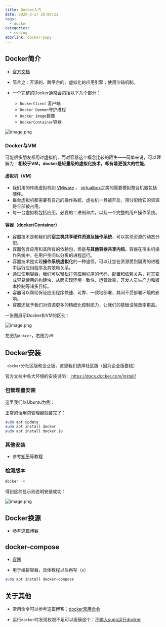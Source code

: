```yaml
---
title: Docker入门
date: 2020-3-17 20:00:23
tags:
  - docker
categories:
  - coding
abbrlink: docker-pupy
---
```




## Docker简介

* [官方文档](https://docs.docker.com/)
* 简言之：开源的、跨平台的、虚拟化的应用引擎；使用沙箱机制。
* 一个完整的Docker通常会包括以下几个部分：

  * `DockerClient` 客户端
  * `Docker Daemon`守护进程
  * `Docker Image`镜像
  * `DockerContainer`容器 


![image.png](https://tva1.sinaimg.cn/large/0084b03xly1gw7zqqkvyzj31gx0acdw0.jpg)



### Docker与VM

可能很多朋友都用过虚拟机，而对容器这个概念比较的陌生——简单来说，可以理解为：**相较于VM，docker是轻量级的虚拟化技术，却有着更强大的性能**。



#### 虚拟机（VM）

- 我们用的传统虚拟机如 [VMware](https://www.vmware.com/cn.html) ， [virtualbox](https://www.virtualbox.org/)之类的需要模拟整台机器包括硬件。
- 每台虚拟机都需要有自己的操作系统，虚拟机一旦被开启，预分配给它的资源将全部被占用。
- 每一台虚拟机包括应用，必要的二进制和库，以及一个完整的用户操作系统。



#### 容器（docker/Container）

- 容器技术是和我们的**宿主机共享硬件资源及操作系统**，可以实现资源的动态分配。
- 容器包含应用和其所有的依赖包，但是**与其他容器共享内核**。容器在宿主机操作系统中，在用户空间以分离的进程运行。
- 容器技术是实现**操作系统虚拟化**的一种途径，可以让您在资源受到隔离的进程中运行应用程序及其依赖关系。
- 通过使用容器，我们可以轻松打包应用程序的代码、配置和依赖关系，将其变成容易使用的构建块，从而实现环境一致性、运营效率、开发人员生产力和版本控制等诸多目标。
- 容器可以帮助保证应用程序快速、可靠、一致地部署，其间不受部署环境的影响。
- 容器还赋予我们对资源更多的精细化控制能力，让我们的基础设施效率更高。 

一张图展示Docker和VM的区别：

![image.png](https://tva1.sinaimg.cn/large/0084b03xly1gw7yf4hkwsj30ou0ajwhn.jpg)

左图为`dokcer`，右图为`VM`



## Docker安装

` docker`分社区版和企业版，这里我们选择社区版（因为企业版要钱） 

官方文档中各大环境的安装说明：[ https://docs.docker.com/install/ ](https://docs.docker.com/install/)



### 包管理器安装

这里我们以Ubuntu为例：

正常的话用包管理器就装完了：

```bash
sudo apt update
sudo apt install docker 
sudo apt install docker.io
```



### 其他安装

* 参考[知乎](https://zhuanlan.zhihu.com/p/54147784)等教程



### 检测版本

```bash
docker -v
```

得到这种显示则说明安装成功：

![image.png](https://tva1.sinaimg.cn/large/0084b03xly1gw7ylhg1axj30g002qdgz.jpg)





## Docker换源

* 参考[这篇博客](https://blog.xiabee.cn/posts/docker-source)



## docker-compose

* [官网](https://docs.docker.com/compose/)

* 用于编排容器，具体教程以后再写（x）

```bash
sudo apt install docker-compose
```



## 关于其他

* 常用命令可以参考这篇博客：[docker常用命令](https://blog.xiabee.cn/posts/docker-commands/)

* 运行`docker`时发现权限不足可以康康这个：[不输入sudo运行docker](https://blog.xiabee.cn/posts/docker-sudo)

